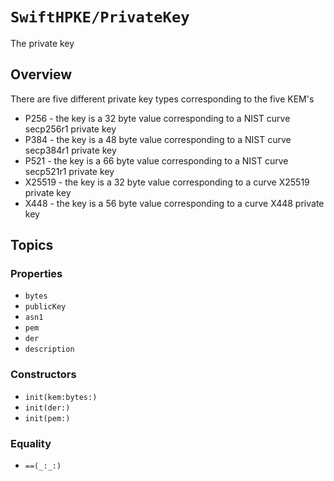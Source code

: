 # ``SwiftHPKE/PrivateKey``

The private key

## Overview

There are five different private key types corresponding to the five KEM's

* P256 - the key is a 32 byte value corresponding to a NIST curve secp256r1 private key
* P384 - the key is a 48 byte value corresponding to a NIST curve secp384r1 private key
* P521 - the key is a 66 byte value corresponding to a NIST curve secp521r1 private key
* X25519 - the key is a 32 byte value corresponding to a curve X25519 private key
* X448 - the key is a 56 byte value corresponding to a curve X448 private key

## Topics

### Properties

- ``bytes``
- ``publicKey``
- ``asn1``
- ``pem``
- ``der``
- ``description``

### Constructors

- ``init(kem:bytes:)``
- ``init(der:)``
- ``init(pem:)``

### Equality

- ``==(_:_:)``
